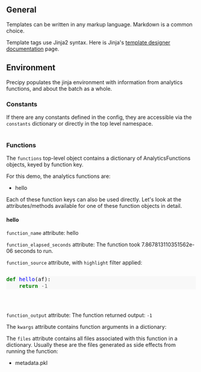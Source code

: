 <style>
    @page {
        size: letter landscape;
        margin: 2cm;
    }
</style>

## General

Templates can be written in any markup language. Markdown is a common choice.

Template tags use Jinja2 syntax. Here is Jinja's [template designer documentation](https://jinja.palletsprojects.com/en/2.11.x/templates/) page.

## Environment

Precipy populates the jinja environment with information from analytics functions, and about the batch as a whole.

### Constants

If there are any constants defined in the config, they are accessible via the `constants` dictionary or directly in the top level namespace.

<table>

</table>

### Functions

The `functions` top-level object contains a dictionary of AnalyticsFunctions objects, keyed by function key.

For this demo, the analytics functions are:


- hello

Each of these function keys can also be used directly. Let's look at the attributes/methods available for one of these function objects in detail.



#### hello

`function_name` attribute:
hello

`function_elapsed_seconds` attribute:
The function took 7.867813110351562e-06 seconds to run.

`function_source` attribute, with `highlight` filter applied:
<pre>
<div class="highlight" style="background: #f8f8f8"><pre style="line-height: 125%"><span></span><a name="l-1"></a><span style="color: #008000; font-weight: bold">def</span> <span style="color: #0000FF">hello</span>(af):
<a name="l-2"></a>    <span style="color: #008000; font-weight: bold">return</span> <span style="color: #666666">-1</span>
</pre></div>
</pre>

`function_output` attribute:
The function returned output: `-1`

The `kwargs` attribute contains function arguments in a dictionary:



The `files` attribute contains all files associated with this function in a dictionary. Usually these are the files generated as side effects from running the function:


- metadata.pkl 